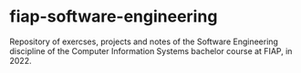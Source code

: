 # fiap-software-engineering
Repository of exercses, projects and notes of the Software Engineering discipline of the Computer Information Systems bachelor course at FIAP, in 2022.
